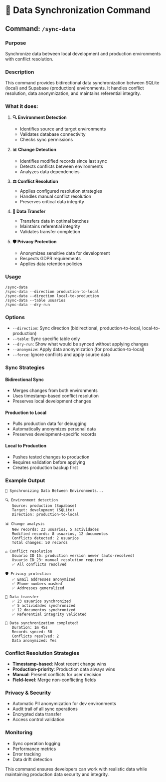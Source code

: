 # 🔄 Data Synchronization Command

## Command: `/sync-data`

### Purpose
Synchronize data between local development and production environments with conflict resolution.

### Description
This command provides bidirectional data synchronization between SQLite (local) and Supabase (production) environments. It handles conflict resolution, data anonymization, and maintains referential integrity.

### What it does:

1. **🔍 Environment Detection**
   - Identifies source and target environments
   - Validates database connectivity
   - Checks sync permissions

2. **📊 Change Detection**
   - Identifies modified records since last sync
   - Detects conflicts between environments
   - Analyzes data dependencies

3. **⚖️ Conflict Resolution**
   - Applies configured resolution strategies
   - Handles manual conflict resolution
   - Preserves critical data integrity

4. **🚀 Data Transfer**
   - Transfers data in optimal batches
   - Maintains referential integrity
   - Validates transfer completion

5. **🛡️ Privacy Protection**
   - Anonymizes sensitive data for development
   - Respects GDPR requirements
   - Applies data retention policies

### Usage
```
/sync-data
/sync-data --direction production-to-local
/sync-data --direction local-to-production
/sync-data --table usuarios
/sync-data --dry-run
```

### Options
- `--direction`: Sync direction (bidirectional, production-to-local, local-to-production)
- `--table`: Sync specific table only
- `--dry-run`: Show what would be synced without applying changes
- `--anonymize`: Apply data anonymization (for production-to-local)
- `--force`: Ignore conflicts and apply source data

### Sync Strategies

#### Bidirectional Sync
- Merges changes from both environments
- Uses timestamp-based conflict resolution
- Preserves local development changes

#### Production to Local
- Pulls production data for debugging
- Automatically anonymizes personal data
- Preserves development-specific records

#### Local to Production
- Pushes tested changes to production
- Requires validation before applying
- Creates production backup first

### Example Output
```
🔄 Synchronizing Data Between Environments...

🔍 Environment detection
   Source: production (Supabase)
   Target: development (SQLite)
   Direction: production-to-local

📊 Change analysis
   New records: 23 usuarios, 5 actividades
   Modified records: 8 usuarios, 12 documentos
   Conflicts detected: 2 usuarios
   Total changes: 50 records

⚖️ Conflict resolution
   Usuario ID 15: production version newer (auto-resolved)
   Usuario ID 23: manual resolution required
   ✅ All conflicts resolved

🛡️ Privacy protection
   ✅ Email addresses anonymized
   ✅ Phone numbers masked
   ✅ Addresses generalized

🚀 Data transfer
   ✅ 23 usuarios synchronized
   ✅ 5 actividades synchronized  
   ✅ 12 documentos synchronized
   ✅ Referential integrity validated

🎉 Data synchronization completed!
   Duration: 1m 45s
   Records synced: 50
   Conflicts resolved: 2
   Data anonymized: Yes
```

### Conflict Resolution Strategies
- **Timestamp-based**: Most recent change wins
- **Production-priority**: Production data always wins
- **Manual**: Present conflicts for user decision
- **Field-level**: Merge non-conflicting fields

### Privacy & Security
- Automatic PII anonymization for dev environments
- Audit trail of all sync operations
- Encrypted data transfer
- Access control validation

### Monitoring
- Sync operation logging
- Performance metrics
- Error tracking
- Data drift detection

This command ensures developers can work with realistic data while maintaining production data security and integrity.
